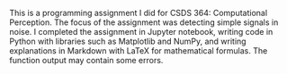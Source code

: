This is a programming assignment I did for CSDS 364: Computational Perception. The focus of the assignment was detecting simple signals in noise. I completed the assignment in Jupyter notebook, writing code in Python with libraries such as Matplotlib and NumPy, and writing explanations in Markdown with LaTeX for mathematical formulas. The function output may contain some errors.
